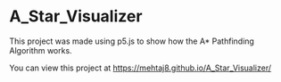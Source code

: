 # A_Star_Visualizer

This project was made using p5.js to show how the A* Pathfinding Algorithm works.

You can view this project at https://mehtaj8.github.io/A_Star_Visualizer/

